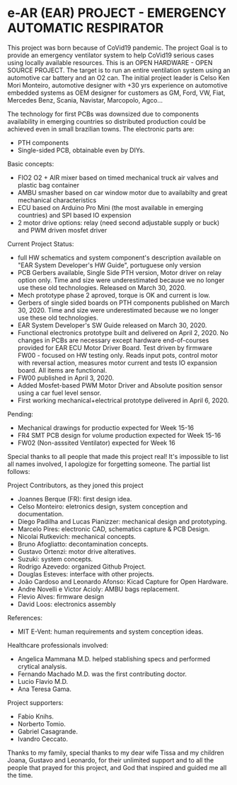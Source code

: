 # e-AR (EAR) PROJECT - EMERGENCY AUTOMATIC RESPIRATOR
This project was born because of CoVid19 pandemic.
The project Goal is to provide an emergency ventilator system to help CoVid19 serious cases using locally available resources.
This is an OPEN HARDWARE - OPEN SOURCE PROJECT.
The target is to run an entire ventilation system using an automotive car battery and an O2 can.
The initial project leader is Celso Ken Mori Monteiro, automotive designer with +30 yrs experience on automotive embedded systems
as OEM designer for customers as GM, Ford, VW, Fiat, Mercedes Benz, Scania, Navistar, Marcopolo, Agco...

The technology for first PCBs was downsized due to components availability in emerging countries so distributed production could be achieved even in small brazilian towns. The electronic parts are:
- PTH components
- Single-sided PCB, obtainable even by DIYs.

Basic concepts:
- FIO2 O2 + AIR mixer based on timed mechanical truck air valves and plastic bag container
- AMBU smasher based on car window motor due to availabilty and great mechanical characteristics
- ECU based on Arduino Pro Mini (the most available in emerging countries) and SPI based IO expension
- 2 motor drive options: relay (need second adjustable supply or buck) and PWM driven mosfet driver

Current Project Status:
- full HW schematics and system component's description available on "EAR System Developer's HW Guide", portuguese only version
- PCB Gerbers available, Single Side PTH version, Motor driver on relay option only. Time and size were underestimated because we no longer use these old technologies. Released on March 30, 2020.
- Mech prototype phase 2 aproved, torque is OK and current is low.
- Gerbers of single sided boards on PTH components published on March 30, 2020. Time and size were underestimated because we no longer use these old technologies. 
- EAR System Developer's SW Guide released on March 30, 2020.
- Functional electronics prototype built and delivered on April 2, 2020. No changes in PCBs are necessary except hardware end-of-courses provided for EAR ECU Motor Driver Board. Test driven by firmware FW00 - focused on HW testing only. Reads input pots, control motor with reversal action, measures motor current and tests IO expansion board. All items are functional.
- FW00 published in April 3, 2020.
- Added Mosfet-based PWM Motor Driver and Absolute position sensor using a car fuel level sensor.
- First working mechanical+electrical prototype delivered in April 6, 2020.

Pending:
- Mechanical drawings for productio expected for Week 15-16
- FR4 SMT PCB design for volume production expected for Week 15-16
- FW02 (Non-asssited Ventilator) expected for Week 16

Special thanks to all people that made this project real!
It's impossible to list all names involved, I apologize for forgetting someone.
The partial list follows:

Project Contributors, as they joned this project
- Joannes Berque (FR): first design idea.
- Celso Monteiro: eletronics design, system conception and documentation.
- Diego Padilha and Lucas Pianizzer: mechanical design and prototyping. 
- Marcelo Pires: electronic CAD, schematics capture & PCB Design.
- Nicolai Rutkevich: mechanical concepts.
- Bruno Afogliatto: decontamination concepts.
- Gustavo Ortenzi: motor drive alteratives.
- Suzuki: system concepts.
- Rodrigo Azevedo: organized Github Project.
- Douglas Esteves: interface with other projects.
- João Cardoso and Leonardo Afonso: Kicad Capture for Open Hardware.
- Andre Novelli e Victor Acioly: AMBU bags replacement.
- Flevio Alves: firmware design
- David Loos: electronics assembly

References:
- MIT E-Vent: human requirements and system conception ideas.

Healthcare professionals involved:
- Angelica Mammana M.D. helped stablishing specs and performed crytical analysis.
- Fernando Machado M.D. was the first contributing doctor.
- Lucio Flavio M.D.
- Ana Teresa Gama.

Project supporters:
- Fabio Knihs.
- Norberto Tomio.
- Gabriel Casagrande.
- Ivandro Ceccato.

Thanks to my family, special thanks to my dear wife Tissa and my children Joana, Gustavo and Leonardo, for their unlimited support and to all the people that prayed for this project, and God that inspired and guided me all the time.

